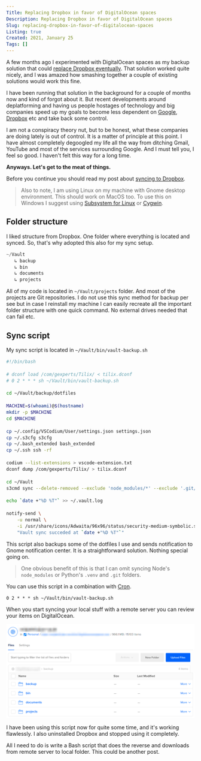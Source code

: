 ```yaml
---
Title: Replacing Dropbox in favor of DigitalOcean spaces
Description: Replacing Dropbox in favor of DigitalOcean spaces
Slug: replacing-dropbox-in-favor-of-digitalocean-spaces
Listing: true
Created: 2021, January 25
Tags: []
---
```


A few months ago I experimented with DigitalOcean spaces as my backup solution that could [replace Dropbox eventually](/digitalocean-spaces-to-sync-between-computers.html). That solution worked quite nicely, and I was amazed how smashing together a couple of existing solutions would work this fine.

I have been running that solution in the background for a couple of months now and kind of forgot about it. But recent developments around deplatforming and having us people hostages of technology and big companies speed up my goals to become less dependent on [Google](https://edition.cnn.com/2020/12/17/tech/google-antitrust-lawsuit/index.html), [Dropbox](https://www.pcworld.com/article/2048680/dropbox-takes-a-peek-at-files.html) etc and take back some control.

I am not a conspiracy theory nut, but to be honest, what these companies are doing lately is out of control. It is a matter of principle at this point. I have almost completely degoogled my life all the way from ditching Gmail, YouTube and most of the services surrounding Google. And I must tell you, I feel so good. I haven't felt this way for a long time.

**Anyways. Let's get to the meat of things.**

Before you continue you should read my post about [syncing to Dropbox]((/digitalocean-spaces-to-sync-between-computers.html)).

> Also to note, I am using Linux on my machine with Gnome desktop environment. This should work on MacOS too. To use this on Windows I suggest using [Subsystem for Linux](https://docs.microsoft.com/en-us/windows/wsl/install-win10) or [Cygwin](https://www.cygwin.com/).

## Folder structure

I liked structure from Dropbox. One folder where everything is located and synced. So, that's why adopted this also for my sync setup.

```go
~/Vault
   ↳ backup
   ↳ bin
   ↳ documents
   ↳ projects
```

All of my code is located in `~/Vault/projects` folder. And most of the projects are Git repositories. I do not use this sync method for backup per see but in case I reinstall my machine I can easily recreate all the important folder structure with one quick command. No external drives needed that can fail etc.

## Sync script

My sync script is located in `~/Vault/bin/vault-backup.sh`

```bash
#!/bin/bash

# dconf load /com/gexperts/Tilix/ < tilix.dconf
# 0 2 * * * sh ~/Vault/bin/vault-backup.sh

cd ~/Vault/backup/dotfiles

MACHINE=$(whoami)@$(hostname)
mkdir -p $MACHINE
cd $MACHINE

cp ~/.config/VSCodium/User/settings.json settings.json
cp ~/.s3cfg s3cfg
cp ~/.bash_extended bash_extended
cp ~/.ssh ssh -rf

codium --list-extensions > vscode-extension.txt
dconf dump /com/gexperts/Tilix/ > tilix.dconf

cd ~/Vault
s3cmd sync --delete-removed --exclude 'node_modules/*' --exclude '.git/*' --exclude '.venv/*' ./ s3://bucket-name/backup/

echo `date +"%D %T"` >> ~/.vault.log

notify-send \
	-u normal \
	-i /usr/share/icons/Adwaita/96x96/status/security-medium-symbolic.symbolic.png \
	"Vault sync succeded at `date +"%D %T"`"
```

This script also backups some of the dotfiles I use and sends notification to Gnome notification center. It is a straightforward solution. Nothing special going on.

> One obvious benefit of this is that I can omit syncing Node's `node_modules` or Python's `.venv` and `.git` folders.

You can use this script in a combination with [Cron](https://en.wikipedia.org/wiki/Cron).

```
0 2 * * * sh ~/Vault/bin/vault-backup.sh
```

When you start syncing your local stuff with a remote server you can review your items on DigitalOcean.

![Dropbox Spaces](/assets/dropbox-sync/dropbox-spaces.png)

I have been using this script now for quite some time, and it's working flawlessly. I also uninstalled Dropbox and stopped using it completely.

All I need to do is write a Bash script that does the reverse and downloads from remote server to local folder. This could be another post.



